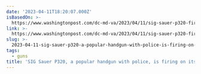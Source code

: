 ```yaml
---
date: '2023-04-11T18:20:07.000Z'
isBasedOn: >-
  https://www.washingtonpost.com/dc-md-va/2023/04/11/sig-sauer-p320-fires-on-own/
link: >-
  https://www.washingtonpost.com/dc-md-va/2023/04/11/sig-sauer-p320-fires-on-own/
slug: >-
  2023-04-11-sig-sauer-p320-a-popular-handgun-with-police-is-firing-on-its-own-the-w
tags:
  - guns
title: 'SIG Sauer P320, a popular handgun with police, is firing on its own - The W'
---
```


